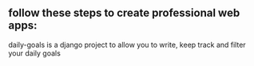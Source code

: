 
## follow these steps to create professional web apps:

daily-goals is a django project to allow you to write, keep track and filter your daily goals 


